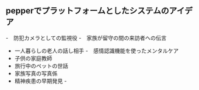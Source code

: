 ## pepperでプラットフォームとしたシステムのアイデア
-　防犯カメラとしての監視役
-　家族が留守の間の来訪者への伝言
-  一人暮らしの老人の話し相手
-　感情認識機能を使ったメンタルケア
-  子供の家庭教師
-  旅行中のペットの世話
-  家族写真の写真係
-  精神疾患の早期発見
-　
